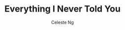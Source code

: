 ---
title: "Everything I Never Told You"
author: "Celeste Ng"
isbn: "159420571X"
isbn13: "9781594205712"
rating: "4"
publisher: "Penguin Press"
pages: "292"
publishYear: "2014"
read: "2020"
goodreads_id: "18693763"
---